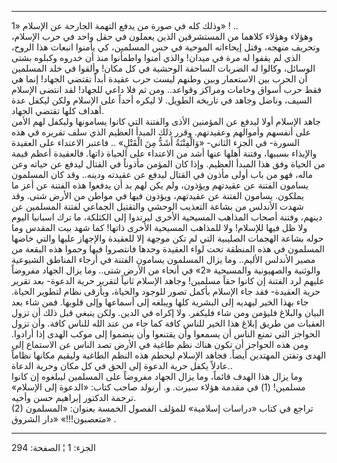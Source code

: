 ------------------------------------------------------------------------

وذلك كله في صورة من يدفع التهمة الجارحة عن الإسلام «1» ! ..  
وهؤلاء وهؤلاء كلاهما من المستشرقين الذين يعملون في حقل واحد في حرب
الإسلام، وتحريف منهجه، وقتل إيحاءاته الموحية في حس المسلمين، كي يأمنوا
انبعاث هذا الروح، الذي لم يقفوا له مرة في ميدان! والذي أمنوا واطمأنوا
منذ أن خدروه وكبلوه بشتى الوسائل، وكالوا له الضربات الساحقة الوحشية في
كل مكان! وألقوا في خلد المسلمين أن الحرب بين الاستعمار وبين وطنهم ليست
حرب عقيدة أبداً تقتضي الجهاد! إنما هي فقط حرب أسواق وخامات ومراكز
وقواعد.. ومن ثم فلا داعي للجهاد! لقد انتضى الإسلام السيف، وناضل وجاهد في
تاريخه الطويل. لا ليكره أحداً على الإسلام ولكن ليكفل عدة أهداف كلها تقتضي
الجهاد.  
جاهد الإسلام أولا ليدفع عن المؤمنين الأذى والفتنة التي كانوا يسامونها
وليكفل لهم الأمن على أنفسهم وأموالهم وعقيدتهم. وقرر ذلك المبدأ العظيم
الذي سلف تقريره في هذه السورة- في الجزء الثاني- «وَالْفِتْنَةُ أَشَدُّ مِنَ الْقَتْلِ»
.. فاعتبر الاعتداء على العقيدة والإيذاء بسببها، وفتنة أهلها عنها أشد من
الاعتداء على الحياة ذاتها. فالعقيدة أعظم قيمة من الحياة وفق هذا المبدأ
العظيم. وإذا كان المؤمن مأذوناً في القتال ليدفع عن حياته وعن ماله، فهو من
باب أولى مأذون في القتال ليدفع عن عقيدته ودينه.. وقد كان المسلمون يسامون
الفتنة عن عقيدتهم ويؤذون، ولم يكن لهم بد أن يدفعوا هذه الفتنة عن أعز ما
يملكون. يسامون الفتنة عن عقيدتهم، ويؤذون فيها في مواطن من الأرض شتى. وقد
شهدت الأندلس من بشاعة التعذيب الوحشي والتقتيل الجماعي لفتنة المسلمين عن
دينهم، وفتنة أصحاب المذاهب المسيحية الأخرى ليرتدوا إلى الكثلكة، ما ترك
اسبانيا اليوم ولا ظل فيها للإسلام! ولا للمذاهب المسيحية الأخرى ذاتها!
كما شهد بيت المقدس وما حوله بشاعة الهجمات الصليبية التي لم تكن موجهة إلا
للعقيدة والإجهاز عليها والتي خاضها المسلمون في هذه المنطقة تحت لواء
العقيدة وحدها فانتصروا فيها وحموا هذه البقعة من مصير الأندلس الأليم..
وما يزال المسلمون يسامون الفتنة في أرجاء المناطق الشيوعية والوثنية
والصهيونية والمسيحية «2» في أنحاء من الأرض شتى.. وما يزال الجهاد مفروضاً
عليهم لرد الفتنة إن كانوا حقاً مسلمين! وجاهد الإسلام ثانياً لتقرير حرية
الدعوة- بعد تقرير حرية العقيدة- فقد جاء الإسلام بأكمل تصور للوجود
والحياة، وبأرقى نظام لتطوير الحياة. جاء بهذا الخير ليهديه إلى البشرية
كلها ويبلغه إلى أسماعها وإلى قلوبها. فمن شاء بعد البيان والبلاغ فليؤمن
ومن شاء فليكفر. ولا إكراه في الدين. ولكن ينبغي قبل ذلك أن تزول العقبات
من طريق إبلاغ هذا الخير للناس كافة كما جاء من عند الله للناس كافة. وأن
تزول الحواجز التي تمنع الناس أن يسمعوا وأن يقتنعوا وأن ينضموا إلى موكب
الهدى إذا أرادوا. ومن هذه الحواجز أن تكون هناك نظم طاغية في الأرض تصد
الناس عن الاستماع إلى الهدى وتفتن المهتدين أيضاً. فجاهد الإسلام ليحطم هذه
النظم الطاغية وليقيم مكانها نظاماً عادلاً يكفل حرية الدعوة إلى الحق في كل
مكان وحرية الدعاة..  
وما يزال هذا الهدف قائماً، وما يزال الجهاد مفروضاً على المسلمين ليبلغوه إن
كانوا مسلمين\! (1) في مقدمة هؤلاء سيرت. و. أرنولد صاحب كتاب: «الدعوة إلى
الإسلام» ترجمة الدكتور إبراهيم حسن وأخيه.  
(2) تراجع في كتاب «دراسات إسلامية» للمؤلف الفصول الخمسة بعنوان:
«المسلمون متعصبون!!!» «دار الشروق» .

------------------------------------------------------------------------

الجزء: 1 ¦ الصفحة: 294
